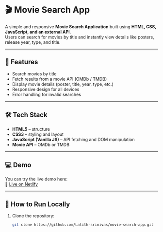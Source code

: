 # 🎬 Movie Search App

A simple and responsive **Movie Search Application** built using **HTML, CSS, JavaScript, and an external API**.  
Users can search for movies by title and instantly view details like posters, release year, type, and title.

---

## 🚀 Features
- Search movies by title
- Fetch results from a movie API (OMDb / TMDB)
- Display movie details (poster, title, year, type, etc.)
- Responsive design for all devices
- Error handling for invalid searches

---

## 🛠️ Tech Stack
- **HTML5** – structure  
- **CSS3** – styling and layout  
- **JavaScript (Vanilla JS)** – API fetching and DOM manipulation  
- **Movie API** – OMDb or TMDB  

---


## 💻 Demo
You can try the live demo here:  
🔗 [Live on Netlify](https://movie-explorer-js.netlify.app/)

---

## 📌 How to Run Locally
1. Clone the repository:
   ```bash
   git clone https://github.com/Lalith-srinivas/movie-search-app.git
